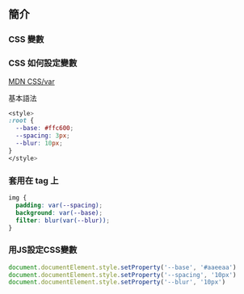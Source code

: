 ## 簡介

### CSS 變數

### CSS 如何設定變數

[MDN CSS/var](https://developer.mozilla.org/en-US/docs/Web/CSS/var())

基本語法

```css
<style>
:root {
  --base: #ffc600;
  --spacing: 3px;
  --blur: 10px;
}
</style>
```

### 套用在 tag 上

```css
img {
  padding: var(--spacing);
  background: var(--base);
  filter: blur(var(--blur));
}
```

### 用JS設定CSS變數

```javascript
document.documentElement.style.setProperty('--base', '#aaeeaa')
document.documentElement.style.setProperty('--spacing', '10px')
document.documentElement.style.setProperty('--blur', '10px')
```
